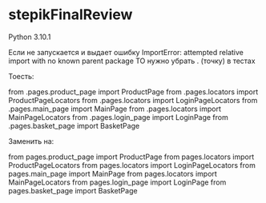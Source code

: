 # stepikFinalReview
Python 3.10.1

Если не запускается и выдает ошибку ImportError: attempted relative import with no known parent package
ТО нужно убрать . (точку) в тестах

Тоесть:

from .pages.product_page import ProductPage
from .pages.locators import ProductPageLocators
from .pages.locators import LoginPageLocators
from .pages.main_page import MainPage
from .pages.locators import MainPageLocators
from .pages.login_page import LoginPage
from .pages.basket_page import BasketPage

Заменить на:

from pages.product_page import ProductPage
from pages.locators import ProductPageLocators
from pages.locators import LoginPageLocators
from pages.main_page import MainPage
from pages.locators import MainPageLocators
from pages.login_page import LoginPage
from pages.basket_page import BasketPage
